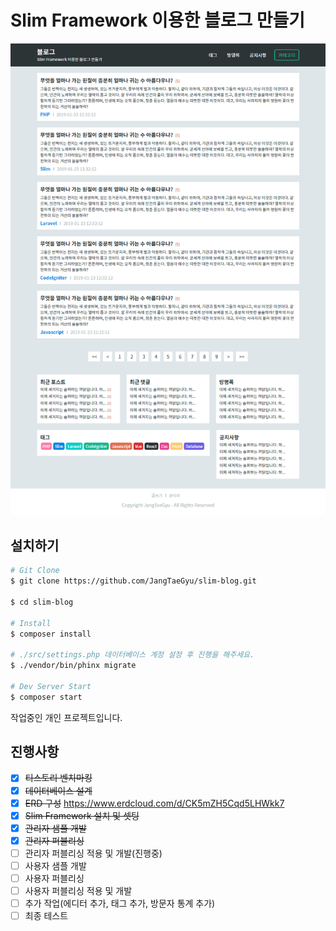# Slim Framework 이용한 블로그 만들기

![블로그 메인 샘플 이미지](./public/images/sample.png)

## 설치하기

``` bash
# Git Clone
$ git clone https://github.com/JangTaeGyu/slim-blog.git

$ cd slim-blog

# Install
$ composer install

# ./src/settings.php 데이터베이스 계정 설정 후 진행을 해주세요.
$ ./vendor/bin/phinx migrate

# Dev Server Start
$ composer start
```
작업중인 개인 프로젝트입니다.

## 진행사항

- [x] ~~티스토리 벤치마킹~~
- [x] ~~데이터베이스 설계~~
- [x] ~~ERD 구성~~ <https://www.erdcloud.com/d/CK5mZH5Cqd5LHWkk7>
- [x] ~~Slim Framework 설치 및 셋팅~~
- [x] ~~관리자 샘플 개발~~
- [x] ~~관리자 퍼블리싱~~
- [ ] 관리자 퍼블리싱 적용 및 개발(진행중)
- [ ] 사용자 샘플 개발
- [ ] 사용자 퍼블리싱
- [ ] 사용자 퍼블리싱 적용 및 개발
- [ ] 추가 작업(에디터 추가, 태그 추가, 방문자 통계 추가)
- [ ] 최종 테스트

